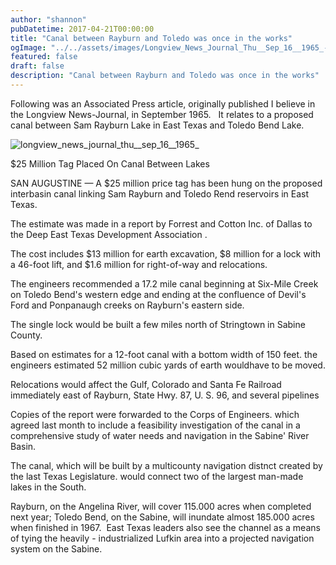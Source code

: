 ```yaml
---
author: "shannon"
pubDatetime: 2017-04-21T00:00:00
title: "Canal between Rayburn and Toledo was once in the works"
ogImage: "../../assets/images/Longview_News_Journal_Thu__Sep_16__1965_-637x1024.jpg"
featured: false
draft: false
description: "Canal between Rayburn and Toledo was once in the works"
---
```


Following was an Associated Press article, originally published I believe in the Longview News-Journal, in September 1965.   It relates to a proposed canal between Sam Rayburn Lake in East Texas and Toledo Bend Lake.

![longview_news_journal_thu__sep_16__1965_](@assets/images/Longview_News_Journal_Thu__Sep_16__1965_-637x1024.jpg)

$25 Million Tag Placed On Canal Between Lakes

SAN AUGUSTINE — A $25 million price tag has been hung on the proposed interbasin canal linking Sam Rayburn and Toledo Rend reservoirs in East Texas.

The estimate was made in a report by Forrest and Cotton Inc. of Dallas to the Deep East Texas Development Association .

The cost includes $13 million for earth excavation, $8 million for a lock with a 46-foot lift, and $1.6 million for right-of-way and relocations.

The engineers recommended a 17.2 mile canal beginning at Six-Mile Creek on Toledo Bend's western edge and ending at the confluence of Devil's Ford and Ponpanaugh creeks on Rayburn's eastern side.

The single lock would be built a few miles north of Stringtown in Sabine County.

Based on estimates for a 12-foot canal with a bottom width of 150 feet. the engineers estimated 52 million cubic yards of earth wouldhave to be moved.

Relocations would affect the Gulf, Colorado and Santa Fe Railroad immediately east of Rayburn, State Hwy. 87, U. S. 96, and several pipelines

Copies of the report were forwarded to the Corps of Engineers. which agreed last month to include a feasibility investigation of the canal in a comprehensive study of water needs and navigation in the Sabine' River Basin.

The canal, which will be built by a multicounty navigation distnct created by the last Texas Legislature. would connect two of the largest man-made lakes in the South.

Rayburn, on the Angelina River, will cover 115.000 acres when completed next year; Toledo Bend, on the Sabine, will inundate almost 185.000 acres when finished in 1967.  East Texas leaders also see the channel as a means of tying the heavily - industrialized Lufkin area into a projected navigation system on the Sabine.

